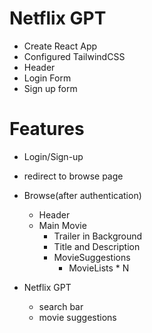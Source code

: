 # Netflix GPT

- Create React App
- Configured TailwindCSS
- Header
- Login Form
- Sign up form


# Features
- Login/Sign-up
- redirect to browse page

- Browse(after authentication)
    - Header
    - Main Movie
        - Trailer in Background
        - Title and Description
        - MovieSuggestions
            - MovieLists * N
- Netflix GPT
    - search bar
    - movie suggestions
